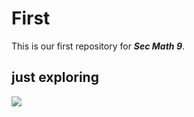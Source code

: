 # First
This is our first repository for ***Sec Math 9***.

## just exploring
![](https://www.creativeuncut.com/gallery-44/art/loztotk-link-artwork.jpg.png)
